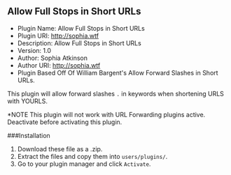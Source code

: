 
Allow Full Stops in Short URLs
---------------------------------------------

- Plugin Name: Allow Full Stops in Short URLs
- Plugin URI: http://sophia.wtf
- Description: Allow Full Stops in Short URLs
- Version: 1.0
- Author: Sophia Atkinson
- Author URI: http://sophia.wtf
- Plugin Based Off Of William Bargent's Allow Forward Slashes in Short URLs.


This plugin will allow forward slashes `.` in keywords when shortening URLS with YOURLS.

*NOTE This plugin will not work with URL Forwarding plugins active. Deactivate before activating this plugin.

###Installation

1. Download these file as a .zip.
2. Extract the files and copy them into `users/plugins/`.
3. Go to your plugin manager and click `Activate`.
